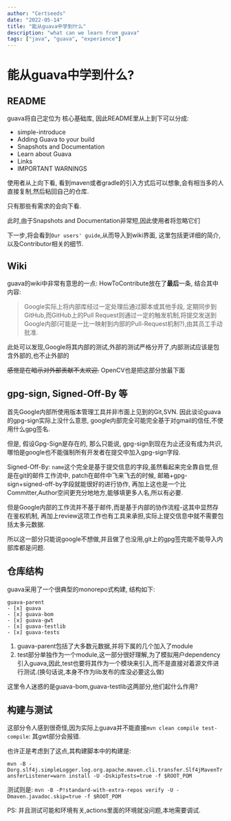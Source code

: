 ```yaml
---
author: "Certseeds"
date: "2022-05-14"
title: "能从guava中学到什么"
description: "what can we learn from guava"
tags: ["java", "guava", "experience"]
---
```



# 能从guava中学到什么?

## README

guava将自己定位为 核心基础库, 因此README里从上到下可以分成:

+ simple-introduce
+ Adding Guava to your build
+ Snapshots and Documentation
+ Learn about Guava
+ Links
+ IMPORTANT WARNINGS

使用者从上向下看, 看到maven或者gradle的引入方式后可以想象,会有相当多的人直接复制,然后粘回自己的仓库.

只有那些有需求的会向下看.

此时,由于Snapshots and Documentation非常短,因此使用者将忽略它们

下一步,将会看到`Our users' guide`,从而导入到wiki界面, 这里包括更详细的简介,以及Contributor相关的细节.

## Wiki

guava的wiki中非常有意思的一点: HowToContribute放在了**最后**一条, 结合其中内容:

> Google实际上将内部库经过一定处理后通过脚本或其他手段, 定期同步到GitHub,而GitHub上的Pull Request则通过一定的触发机制,将提交发送到Google内部(可能是一比一映射到内部的Pull-Request机制?),由其员工手动批准.

此处可以发现,Google将其内部的测试,外部的测试严格分开了,内部测试应该是包含外部的,也不止外部的

~~感觉是在暗示对外部贡献不太欢迎.~~ OpenCV也是把这部分放最下面

## gpg-sign, Signed-Off-By 等

首先Google内部所使用版本管理工具并非市面上见到的Git,SVN. 因此谈论guava的gpg-sign实际上没什么意思, google内部完全可能完全基于对gmail的信任,不使用什么gpg签名.

但是, 假设Gpg-Sign是存在的, 那么只能说, gpg-sign到现在为止还没有成为共识,哪怕是google也不能强制所有开发者在提交中加入gpg-sign字段.

Signed-Off-By: `name`这个完全是基于提交信息的字段,虽然看起来完全靠自觉,但是在git的邮件工作流中, patch在邮件中飞来飞去的时候, 邮箱+gpg-sign+signed-off-by字段就能很好的进行协作, 再加上这也是一个比Committer,Author空间更充分地地方,能够填更多人名,所以有必要.

但是Google内部的工作流并不基于邮件,而是基于内部的协作流程-这其中显然存在鉴权机制, 再加上review这项工作也有工具来承担,实际上提交信息中就不需要包括太多元数据.

所以这一部分只能说google不想做,并且做了也没用,git上的gpg签完能不能导入内部库都是问题.

## 仓库结构

guava采用了一个很典型的monorepo式构建,
结构如下:

``` log
guava-parent
- [x] guava
- [x] guava-bom
- [x] guava-gwt
- [x] guava-testlib
- [x] guava-tests
```

1. guava-parent包括了大多数元数据,并将下属的几个加入了module
2. test部分单独作为一个module,这一部分很好理解,为了模拟用户dependency引入guava,因此,test也要将其作为一个模块来引入,而不是直接对着源文件进行测试.(换句话说,本身不作为lib发布的库没必要这么做)

这里令人迷惑的是guava-bom,guava-testlib这两部分,他们起什么作用?

## 构建与测试

这部分令人感到很奇怪,因为实际上guava并不能直接`mvn clean compile test-compile`: 其gwt部分会报错.

也许正是考虑到了这点,其构建脚本中的构建是:

`mvn -B -Dorg.slf4j.simpleLogger.log.org.apache.maven.cli.transfer.Slf4jMavenTransferListener=warn install -U -DskipTests=true -f $ROOT_POM`

测试则是: `mvn -B -P!standard-with-extra-repos verify -U -Dmaven.javadoc.skip=true -f $ROOT_POM`

PS: 并且测试可能和环境有关,actions里面的环境就没问题,本地需要调试.
